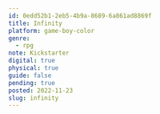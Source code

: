 ```yaml
---
id: 0edd52b1-2eb5-4b9a-8689-6a861ad8869f
title: Infinity
platform: game-boy-color
genre:
  - rpg
note: Kickstarter
digital: true
physical: true
guide: false
pending: true
posted: 2022-11-23
slug: infinity
---
```

